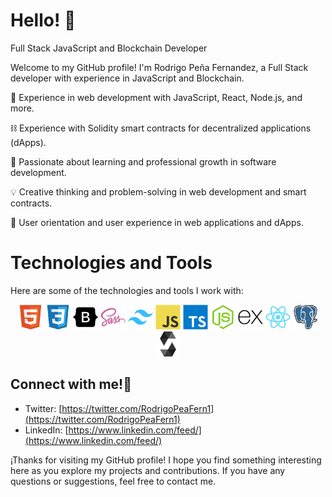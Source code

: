 # Hello! 👋

Full Stack JavaScript and Blockchain Developer

Welcome to my GitHub profile! I'm Rodrigo Peña Fernandez, a Full Stack developer with experience in JavaScript and Blockchain.

💼 Experience in web development with JavaScript, React, Node.js, and more.

⛓️ Experience with Solidity smart contracts for decentralized applications (dApps).

🌱 Passionate about learning and professional growth in software development.

💡 Creative thinking and problem-solving in web development and smart contracts.

🎯 User orientation and user experience in web applications and dApps.

# Technologies and Tools
Here are some of the technologies and tools I work with:

<p align="center">
  <img src="https://raw.githubusercontent.com/devicons/devicon/master/icons/html5/html5-original.svg" alt="HTML5" width="40" height="40"/>
  <img src="https://raw.githubusercontent.com/devicons/devicon/master/icons/css3/css3-original.svg" alt="CSS3" width="40" height="40"/>
  <img src="https://raw.githubusercontent.com/devicons/devicon/master/icons/bootstrap/bootstrap-plain.svg" alt="Bootstrap" width="40" height="40"/>
  <img src="https://raw.githubusercontent.com/devicons/devicon/master/icons/sass/sass-original.svg" alt="Sass" width="40" height="40"/>
  <img src="https://raw.githubusercontent.com/devicons/devicon/master/icons/tailwindcss/tailwindcss-plain.svg" alt="Tailwind CSS" width="40" height="40"/>
  <img src="https://raw.githubusercontent.com/devicons/devicon/master/icons/javascript/javascript-original.svg" alt="JavaScript" width="40" height="40"/>
  <img src="https://raw.githubusercontent.com/devicons/devicon/master/icons/typescript/typescript-original.svg" alt="TypeScript" width="40" height="40"/>
  <img src="https://raw.githubusercontent.com/devicons/devicon/master/icons/nodejs/nodejs-original.svg" alt="Node.js" width="40" height="40"/>
  <img src="https://raw.githubusercontent.com/devicons/devicon/master/icons/express/express-original.svg" alt="Express.js" width="40" height="40"/>
  <img src="https://raw.githubusercontent.com/devicons/devicon/master/icons/react/react-original.svg" alt="React" width="40" height="40"/>
  <img src="https://raw.githubusercontent.com/devicons/devicon/master/icons/postgresql/postgresql-original.svg" alt="PostgreSQL" width="40" height="40"/>
  <img src="https://raw.githubusercontent.com/devicons/devicon/master/icons/solidity/solidity-original.svg" alt="Solidity" width="40" height="40"/>
</p>

## Connect with me!🤝

- Twitter: [https://twitter.com/RodrigoPeaFern1](https://twitter.com/RodrigoPeaFern1)
- LinkedIn: [https://www.linkedin.com/feed/](https://www.linkedin.com/feed/)

¡Thanks for visiting my GitHub profile! I hope you find something interesting here as you explore my projects and contributions. If you have any questions or suggestions, feel free to contact me.
